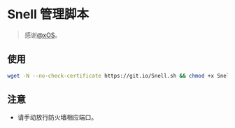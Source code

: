 # Snell 管理脚本

> 感谢[@xOS](https://github.com/xOS)。
## 使用
```bash
wget -N --no-check-certificate https://git.io/Snell.sh && chmod +x Snell.sh && ./Snell.sh
```

## 注意
* 请手动放行防火墙相应端口。
